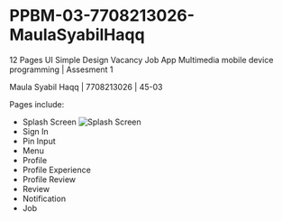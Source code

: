 # PPBM-03-7708213026-MaulaSyabilHaqq
12 Pages UI Simple Design Vacancy Job App
Multimedia mobile device programming | Assesment 1

Maula Syabil Haqq | 7708213026 | 45-03

Pages include:

- Splash Screen
  ![Splash Screen]([https://media.discordapp.net/attachments/1094717690876285028/1165714845841244190/Screenshot_2023-10-23-01-12-28-02.jpg?ex=6547db8d&is=6535668d&hm=1e6ee01c7587309c8fbd91a09403861117923eed13500914fd4800038aefb283&=&width=332&height=701])
- Sign In
- Pin Input
- Menu
- Profile
- Profile Experience
- Profile Review
- Review
- Notification
- Job
